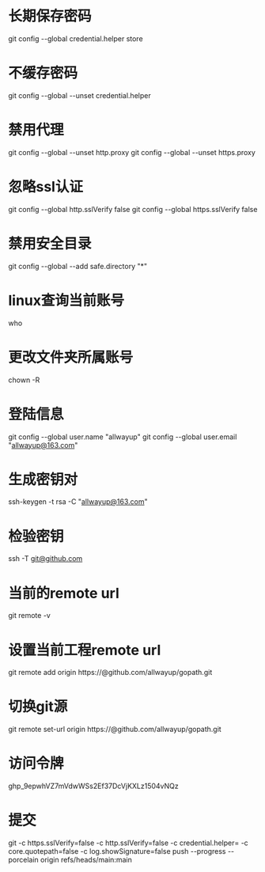 # 长期保存密码
git config --global credential.helper store
# 不缓存密码
git config --global --unset credential.helper
# 禁用代理
git config --global --unset http.proxy
git config --global --unset https.proxy
# 忽略ssl认证
git config --global http.sslVerify false
git config --global https.sslVerify false
# 禁用安全目录
git config --global --add safe.directory "*"
# linux查询当前账号
who
# 更改文件夹所属账号
chown -R <username> <filepath>
# 登陆信息
git config --global user.name "allwayup"
git config --global user.email "allwayup@163.com"
# 生成密钥对
ssh-keygen -t rsa -C "allwayup@163.com"
# 检验密钥
ssh -T git@github.com
# 当前的remote url
git remote -v
# 设置当前工程remote url
git remote add origin https://<token>@github.com/allwayup/gopath.git
# 切换git源
git remote set-url origin https://<token>@github.com/allwayup/gopath.git
# 访问令牌
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
# 提交
git -c https.sslVerify=false -c http.sslVerify=false -c credential.helper= -c core.quotepath=false -c log.showSignature=false push --progress --porcelain origin refs/heads/main:main
